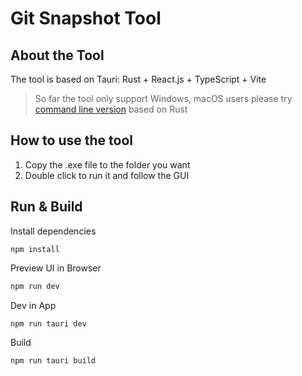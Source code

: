 # Git Snapshot Tool

## About the Tool

The tool is based on Tauri: Rust + React.js + TypeScript + Vite

> So far the tool only support Windows, macOS users please try [command line version](https://github.com/lihaozhe013/git_snapshot_rust) based on Rust

## How to use the tool
1. Copy the .exe file to the folder you want
2. Double click to run it and follow the GUI

## Run & Build
Install dependencies
```
npm install
```


Preview UI in Browser
```bash
npm run dev
```

Dev in App
```
npm run tauri dev
```

Build
```
npm run tauri build
```